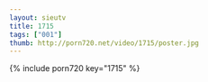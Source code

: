 ```yaml
--- 
layout: sieutv
title: 1715
tags: ["001"]
thumb: http://porn720.net/video/1715/poster.jpg
---
```

{% include porn720 key="1715" %} 
